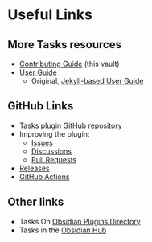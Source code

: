 # Useful Links

## More Tasks resources

- [Contributing Guide](https://publish.obsidian.md/tasks-contributing/) (this vault)
- [User Guide](https://publish.obsidian.md/tasks/)
  - Original, [Jekyll-based User Guide](https://obsidian-tasks-group.github.io/obsidian-tasks/)

## GitHub Links

- Tasks plugin [GitHub repository](https://github.com/obsidian-tasks-group/obsidian-tasks)
- Improving the plugin:
  - [Issues](https://github.com/obsidian-tasks-group/obsidian-tasks/issues)
  - [Discussions](https://github.com/obsidian-tasks-group/obsidian-tasks/discussions)
  - [Pull Requests](https://github.com/obsidian-tasks-group/obsidian-tasks/pulls)
- [Releases](https://github.com/obsidian-tasks-group/obsidian-tasks/releases)
- [GitHub Actions](https://github.com/obsidian-tasks-group/obsidian-tasks/actions)

## Other links

- Tasks On [Obsidian Plugins Directory](https://obsidian.md/plugins?search=obsidian-tasks-plugin)
- Tasks in the [Obsidian Hub](https://github.com/obsidian-tasks-group/obsidian-tasks)
